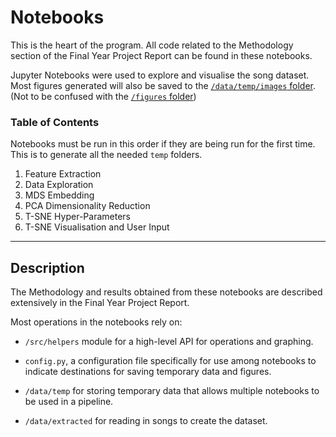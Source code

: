 # Notebooks

This is the heart of the program. All code related to the Methodology section
of the Final Year Project Report can be found in these notebooks.

Jupyter Notebooks were used to explore and visualise the song dataset. Most figures
generated will also be saved to the [`/data/temp/images` folder](/data/temp/README.md).
(Not to be confused with the [`/figures` folder](/figures/README.md))


### Table of Contents

Notebooks must be run in this order if they are being run for the first time. This
is to generate all the needed `temp` folders.

1. Feature Extraction
2. Data Exploration
3. MDS Embedding
4. PCA Dimensionality Reduction
5. T-SNE Hyper-Parameters
6. T-SNE Visualisation and User Input


---


## Description

The Methodology and results obtained from these notebooks are described extensively
in the Final Year Project Report.

Most operations in the notebooks rely on:

- `/src/helpers` module for a high-level API for operations and graphing.

- `config.py`, a configuration file specifically for use among notebooks to
indicate destinations for saving temporary data and figures.

- `/data/temp` for storing temporary data that allows multiple notebooks to be used
in a pipeline.

- `/data/extracted` for reading in songs to create the dataset.


